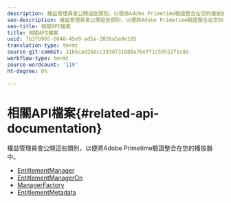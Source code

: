 ```yaml
---
description: 權益管理員會公開這些類別，以便將Adobe Primetime驗證整合在您的播放器中。
seo-description: 權益管理員會公開這些類別，以便將Adobe Primetime驗證整合在您的播放器中。
seo-title: 相關API檔案
title: 相關API檔案
uuid: 7b37b965-6048-45e9-ad5a-2026a5a9e105
translation-type: tm+mt
source-git-commit: 31b6cad26bcc393d731080a70eff1c59551f1c8e
workflow-type: tm+mt
source-wordcount: '119'
ht-degree: 0%

---
```



# 相關API檔案{#related-api-documentation}

權益管理員會公開這些類別，以便將Adobe Primetime驗證整合在您的播放器中。
* [EntitlementManager](https://help.adobe.com/en_US/primetime/api/reference_implementation/android/javadoc/com/adobe/primetime/reference/manager/EntitlementManager.html)
* [EntitlementManagerOn](https://help.stage.adobe.com/en_US/primetime/api/reference_implementation/android/javadoc/com/adobe/primetime/reference/manager/EntitlementManagerOn.html)
* [ManagerFactory](https://help.adobe.com/en_US/primetime/api/reference_implementation/android/javadoc/com/adobe/primetime/reference/manager/ManagerFactory.html)
* [EntitlementMetadata](https://help.adobe.com/en_US/primetime/api/reference_implementation/android/javadoc/com/adobe/primetime/reference/entitlement/EntitlementMetadata.html)